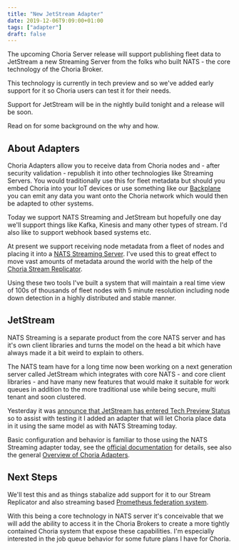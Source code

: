 ```yaml
---
title: "New JetStream Adapter"
date: 2019-12-06T9:09:00+01:00
tags: ["adapter"]
draft: false
---
```


The upcoming Choria Server release will support publishing fleet data to JetStream a new Streaming Server from the folks who built NATS - the core technology of the Choria Broker.

This technology is currently in tech preview and so we've added early support for it so Choria users can test it for their needs.

Support for JetStream will be in the nightly build tonight and a release will be soon.

Read on for some background on the why and how.

<!--more-->
## About Adapters

Choria Adapters allow you to receive data from Choria nodes and - after security validation - republish it into other technologies like Streaming Servers. You would traditionally use this for fleet metadata but should you embed Choria into your IoT devices or use something like our [Backplane](https://github.com/choria-io/go-backplane) you can emit any data you want onto the Choria network which would then be adapted to other systems.

Today we support NATS Streaming and JetStream but hopefully one day we'll support things like Kafka, Kinesis and many other types of stream.  I'd also like to support webhook based systems etc.

At present we support receiving node metadata from a fleet of nodes and placing it into a [NATS Streaming Server](https://docs.nats.io/nats-streaming-concepts/intro). I've used this to great effect to move vast amounts of metadata around the world with the help of the [Choria Stream Replicator](https://github.com/choria-io/stream-replicator).

Using these two tools I've built a system that will maintain a real time view of 100s of thousands of fleet nodes with 5 minute resolution including node down detection in a highly distributed and stable manner.

## JetStream

NATS Streaming is a separate product from the core NATS server and has it's own client libraries and turns the model on the head a bit which have always made it a bit weird to explain to others. 

The NATS team have for a long time now been working on a next generation server called JetStream which integrates with core NATS - and core client libraries - and have many new features that would make it suitable for work queues in addition to the more traditional use while being secure, multi tenant and soon clustered.

Yesterday it was [announce that JetStream has entered Tech Preview Status](https://github.com/nats-io/nats-server/blob/jetstream/jetstream/README.md) so to assist with testing it I added an adapter that will let Choria place data in it using the same model as with NATS Streaming today.

Basic configuration and behavior is familiar to those using the NATS Streaming adapter today, see the [official documentation](https://choria.io/docs/adapters/jetstream/) for details, see also the general [Overview of Choria Adapters](https://choria.io/docs/adapters/).

## Next Steps

We'll test this and as things stabalize add support for it to our Stream Replicator and also streaming based [Prometheus federation system](https://github.com/choria-io/prometheus-streams).

With this being a core technology in NATS server it's conceivable that we will add the ability to access it in the Choria Brokers to create a more tightly contained Choria system that expose these capabilities.  I'm especially interested in the job queue behavior for some future plans I have for Choria.